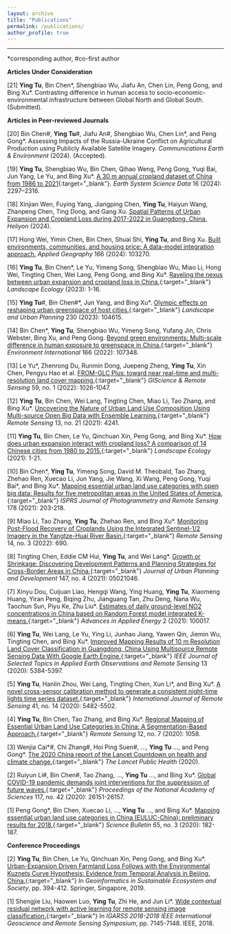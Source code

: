 ```yaml
---
layout: archive
title: "Publications"
permalink: /publications/
author_profile: true
---
```


--------------------------------------------------

*corresponding author, #co-first author  

**Articles Under Consideration**

[21]	**Ying Tu**, Bin Chen\*, Shengbiao Wu, Jiafu An, Chen Lin, Peng Gong, and Bing Xu\*. Contrasting difference in human access to socio-economic-environmental infrastructure between Global North and Global South. (Submitted).

**Articles in Peer-reviewed Journals**

[20] Bin Chen#, **Ying Tu**\#, Jiafu An#, Shengbiao Wu, Chen Lin\*, and Peng Gong\*. Assessing Impacts of the Russia-Ukraine Conflict on Agricultural Production using Publicly Available Satellite Imagery. *Communications Earth & Environment* (2024). (Accepted).

[19] **Ying Tu**, Shengbiao Wu, Bin Chen, Qihao Weng, Peng Gong, Yuqi Bai, Jun Yang, Le Yu, and Bing Xu\*. [A 30 m annual cropland dataset of China from 1986 to 2021](https://essd.copernicus.org/articles/16/2297/2024/){:target="_blank"}. *Earth System Science Data* 16 (2024): 2297–2316.

[18] Xinjian Wen, Fuying Yang, Jiangping Chen, **Ying Tu**, Haiyun Wang, Zhanpeng Chen, Ting Dong, and Gang Xu. [Spatial Patterns of Urban Expansion and Cropland Loss during 2017-2022 in Guangdong, China.](https://doi.org/10.1016/j.heliyon.2024.e30548) *Heliyon* (2024).

[17]	Hong Wei, Yimin Chen, Bin Chen, Shuai Shi, **Ying Tu**, and Bing Xu. [Built environments, communities, and housing price: A data-model integration approach.](https://doi.org/10.1016/j.apgeog.2024.103270) *Applied Geography* 166 (2024): 103270.

[16]	**Ying Tu**, Bin Chen\*, Le Yu, Yimeng Song, Shengbiao Wu, Miao Li, Hong Wei, Tingting Chen, Wei Lang, Peng Gong, and Bing Xu\*. [Raveling the nexus between urban expansion and cropland loss in China.](https://link.springer.com/article/10.1007/s10980-023-01653-7){:target="_blank"} *Landscape Ecology* (2023): 1-16.

[15]	**Ying Tu**\#, Bin Chen#\*, Jun Yang, and Bing Xu\*. [Olympic effects on reshaping urban greenspace of host cities.](https://doi.org/10.1016/j.landurbplan.2022.104615){:target="_blank"} *Landscape and Urban Planning* 230 (2023): 104615.

[14]	Bin Chen\*, **Ying Tu**, Shengbiao Wu, Yimeng Song, Yufang Jin, Chris Webster, Bing Xu, and Peng Gong. [Beyond green environments: Multi-scale difference in human exposure to greenspace in China.](https://doi.org/10.1016/j.envint.2022.107348){:target="_blank"} *Environment International* 166 (2022): 107348.

[13]	Le Yu\*, Zhenrong Du, Runmin Dong, Juepeng Zheng, **Ying Tu**, Xin Chen, Pengyu Hao et al. [FROM-GLC Plus: toward near real-time and multi-resolution land cover mapping.](https://www.tandfonline.com/doi/full/10.1080/15481603.2022.2096184){:target="_blank"} *GIScience & Remote Sensing* 59, no. 1 (2022): 1026-1047.

[12]	**Ying Tu**, Bin Chen, Wei Lang, Tingting Chen, Miao Li, Tao Zhang, and Bing Xu\*. [Uncovering the Nature of Urban Land Use Composition Using Multi-source Open Big Data with Ensemble Learning.](https://www.mdpi.com/2072-4292/13/21/4241){:target="_blank"} *Remote Sensing* 13, no. 21 (2021): 4241.

[11]	**Ying Tu**, Bin Chen, Le Yu, Qinchuan Xin, Peng Gong, and Bing Xu\*. [How does urban expansion interact with cropland loss? A comparison of 14 Chinese cities from 1980 to 2015.](https://link.springer.com/article/10.1007%2Fs10980-020-01137-y){:target="_blank"} *Landscape Ecology* (2021): 1-21.

[10]	Bin Chen\*, **Ying Tu**, Yimeng Song, David M. Theobald, Tao Zhang, Zhehao Ren, Xuecao Li, Jun Yang, Jie Wang, Xi Wang, Peng Gong, Yuqi Bai\*, and Bing Xu\*. [Mapping essential urban land use categories with open big data: Results for five metropolitan areas in the United States of America.](https://doi.org/10.1016/j.isprsjprs.2021.06.010){:target="_blank"} *ISPRS Journal of Photogrammetry and Remote Sensing* 178 (2021): 203-218.

[9]	Miao Li, Tao Zhang, **Ying Tu**, Zhehao Ren, and Bing Xu\*. [Monitoring Post-Flood Recovery of Croplands Using the Integrated Sentinel-1/2 Imagery in the Yangtze-Huai River Basin.](https://www.mdpi.com/2072-4292/14/3/690){:target="_blank"} *Remote Sensing* 14, no. 3 (2022): 690.

[8]	Tingting Chen, Eddie CM Hui, **Ying Tu**, and Wei Lang\*. [Growth or Shrinkage: Discovering Development Patterns and Planning Strategies for Cross-Border Areas in China.](https://doi.org/10.1061/(ASCE)UP.1943-5444.0000761){:target="_blank"} *Journal of Urban Planning and Development* 147, no. 4 (2021): 05021046.

[7]	Xinyu Dou, Cuijuan Liao, Hengqi Wang, Ying Huang, **Ying Tu**, Xiaomeng Huang, Yiran Peng, Biqing Zhu, Jianguang Tan, Zhu Deng, Nana Wu, Taochun Sun, Piyu Ke, Zhu Liu\*. [Estimates of daily ground-level NO2 concentrations in China based on Random Forest model integrated K-means.](https://doi.org/10.1016/j.adapen.2021.100017){:target="_blank"} *Advances in Applied Energy* 2 (2021): 100017.

[6]	**Ying Tu**, Wei Lang, Le Yu, Ying Li, Junhao Jiang, Yawen Qin, Jiemin Wu, Tingting Chen, and Bing Xu\*. [Improved Mapping Results of 10 m Resolution Land Cover Classification in Guangdong, China Using Multisource Remote Sensing Data With Google Earth Engine.](https://ieeexplore.ieee.org/document/9187534){:target="_blank"} *IEEE Journal of Selected Topics in Applied Earth Observations and Remote Sensing* 13 (2020): 5384-5397.

[5]	**Ying Tu**, Hanlin Zhou, Wei Lang, Tingting Chen, Xun Li\*, and Bing Xu\*. [A novel cross-sensor calibration method to generate a consistent night-time lights time series dataset.](https://www.tandfonline.com/doi/full/10.1080/01431161.2020.1731935){:target="_blank"} *International Journal of Remote Sensing* 41, no. 14 (2020): 5482-5502.

[4]	**Ying Tu**, Bin Chen, Tao Zhang, and Bing Xu\*. [Regional Mapping of Essential Urban Land Use Categories in China: A Segmentation-Based Approach.](https://www.mdpi.com/2072-4292/12/7/1058){:target="_blank"} *Remote Sensing* 12, no. 7 (2020): 1058.

[3]	Wenjia Cai\*#, Chi Zhang#, Hoi Ping Suen#, …, **Ying Tu** ..., and Peng Gong\*. [The 2020 China report of the Lancet Countdown on health and climate change.](https://doi.org/10.1016/S2468-2667(20)30256-5){:target="_blank"} *The Lancet Public Health* (2020).

[2]	Ruiyun Li#, Bin Chen#, Tao Zhang, …, **Ying Tu** ..., and Bing Xu\*. [Global COVID-19 pandemic demands joint interventions for the suppression of future waves.](https://www.pnas.org/doi/abs/10.1073/pnas.2012002117){:target="_blank"} *Proceedings of the National Academy of Sciences* 117, no. 42 (2020): 26151-26157.

[1]	Peng Gong\*, Bin Chen, Xuecao Li, …, **Ying Tu** ..., and Bing Xu\*. [Mapping essential urban land use categories in China (EULUC-China): preliminary results for 2018.](https://doi.org/10.1016/j.scib.2019.12.007){:target="_blank"} *Science Bulletin* 65, no. 3 (2020): 182-187.

**Conference Proceedings**

[2]	**Ying Tu**, Bin Chen, Le Yu, Qinchuan Xin, Peng Gong, and Bing Xu\*. [Urban-Expansion Driven Farmland Loss Follows with the Environmental Kuznets Curve Hypothesis: Evidence from Temporal Analysis in Beijing, China.](https://link.springer.com/chapter/10.1007/978-981-15-6106-1_29){:target="_blank"} In *Geoinformatics in Sustainable Ecosystem and Society*, pp. 394-412. Springer, Singapore, 2019.

[1]	Shengjie Liu, Haowen Luo, **Ying Tu**, Zhi He, and Jun Li\*. [Wide contextual residual network with active learning for remote sensing image classification.](https://ieeexplore.ieee.org/abstract/document/8517855){:target="_blank"} In *IGARSS 2018-2018 IEEE International Geoscience and Remote Sensing Symposium*, pp. 7145-7148. IEEE, 2018.

